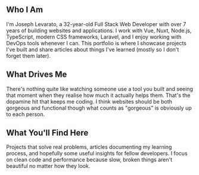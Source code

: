 ## Who I Am

I'm Joseph Levarato, a 32-year-old Full Stack Web Developer with over 7 years of building websites and applications. I work with Vue, Nuxt, Node.js, TypeScript, modern CSS frameworks, Laravel, and I enjoy working with DevOps tools whenever I can. This portfolio is where I showcase projects I've built and share articles about things I've learned (mostly so I don't forget them later).

## What Drives Me

There's nothing quite like watching someone use a tool you built and seeing that moment when they realise how much it actually helps them. That's the dopamine hit that keeps me coding. I think websites should be both gorgeous and functional  though what counts as "gorgeous" is obviously up to each person.

## What You'll Find Here

Projects that solve real problems, articles documenting my learning process, and hopefully some useful insights for fellow developers. I focus on clean code and performance because slow, broken things aren't beautiful no matter how they look.